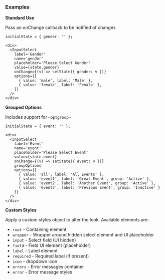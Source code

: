 ### Examples

**Standard Use**

Pass an onChange callback to be notified of changes

```
initialState = { gender: '' };

<div>
  <InputSelect
    label='Gender'
    name='gender'
    placeholder='Please Select Gender'
    value={state.gender}
    onChange={(v) => setState({ gender: v })}
    options={[
      { value: 'male', label: 'Male' },
      { value: 'female', label: 'Female' },
    ]}
  />
</div>
```

**Grouped Options**

Includes support for `<optgroup>`

```
initialState = { event: '' };

<div>
  <InputSelect
    label='Event'
    name='event'
    placeholder='Please Select Event'
    value={state.event}
    onChange={(v) => setState({ event: v })}
    groupOptions
    options={[
      { value: 'all', label: 'All Events' },
      { value: 'event1', label: 'Great Event', group: 'Active' },
      { value: 'event2', label: 'Another Event', group: 'Active' },
      { value: 'event3', label: 'Previous Event', group: 'Inactive' }
    ]}
  />
</div>
```

**Custom Styles**

Apply a custom styles object to alter the look. Available elements are:

- `root` - Containing element
- `wrapper` - Wrapper around hidden select element and UI placeholder
- `input` - Select field (UI hidden)
- `field` - Field UI element (placeholder)
- `label` - Label element
- `required` - Required label (if present)
- `icon` - dropdown icon
- `errors` - Error messages container
- `error` - Error message styles

